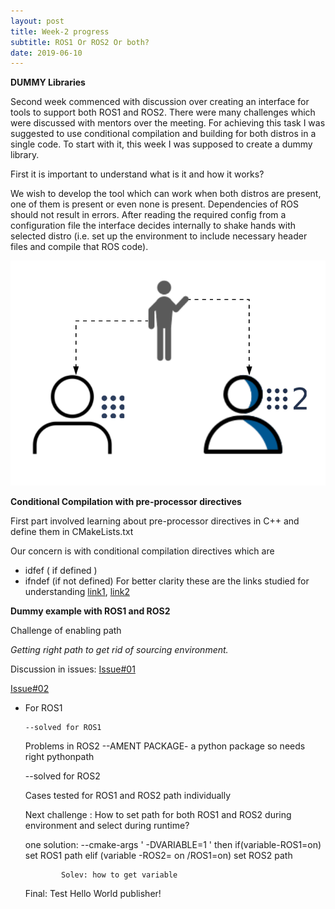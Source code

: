 ```yaml
---
layout: post
title: Week-2 progress
subtitle: ROS1 Or ROS2 Or both?
date: 2019-06-10
---
```

**DUMMY Libraries**

Second week commenced with discussion over creating an interface for tools to support both ROS1 and ROS2. There were many challenges which were discussed with mentors over the meeting. For achieving this task I was suggested to use conditional compilation and building for both distros in a single code. To start with it, this week I was supposed to create a dummy library.

First it is important to understand what is it and how it works?
 
We wish to develop the tool which can work when both distros are present, one of them is present or even none is present. Dependencies of ROS should not result in errors. After reading the required config from a configuration file the interface decides internally to shake hands with selected distro (i.e. set up the environment to include necessary header files and compile that ROS code).

 
![link-tool](../img/ROS1-ROS2.png)

**Conditional Compilation with pre-processor directives**

First part involved learning about pre-processor directives in C++ and define them in CMakeLists.txt

Our concern is with conditional compilation directives which are
* idfef ( if defined )
* ifndef (if not defined)
For better clarity these are the links studied for understanding [link1](https://www.geeksforgeeks.org/cc-preprocessors/), [link2](https://docs.microsoft.com/en-us/cpp/preprocessor/hash-ifdef-and-hash-ifndef-directives-c-cpp?view=vs-2019)

**Dummy example with ROS1 and ROS2**

Challenge of enabling path 

*Getting right path to get rid of sourcing environment.*

Discussion in issues:
[Issue#01](https://github.com/TheRoboticsClub/colab-gsoc2019-Pankhuri_Vanjani/issues/1)

[Issue#02](https://github.com/TheRoboticsClub/colab-gsoc2019-Pankhuri_Vanjani/issues/2)

* For ROS1
            
              
    ```                        
    --solved for ROS1
    ```
    Problems in ROS2
    --AMENT PACKAGE- a python package so needs right pythonpath
    
    --solved for ROS2
    
  Cases tested for ROS1 and ROS2 path individually
  
  Next challenge : How to set path for both ROS1 and ROS2 during environment and select during runtime?
  
  one solution: --cmake-args ' -DVARIABLE=1 '
                  then if(variable-ROS1=on)
                          set ROS1 path
                       elif (variable -ROS2= on /ROS1=on)
                           set ROS2 path
  
              Solev: how to get variable
      
  Final: Test Hello World publisher!
